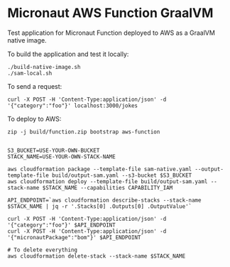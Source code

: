 # Micronaut AWS Function GraalVM

Test application for Micronaut Function deployed to AWS as a GraalVM native image.

To build the application and test it locally:

```
./build-native-image.sh
./sam-local.sh
```

To send a request:

```
curl -X POST -H 'Content-Type:application/json' -d '{"category":"foo"}' localhost:3000/jokes
```

To deploy to AWS:

```
zip -j build/function.zip bootstrap aws-function


S3_BUCKET=USE-YOUR-OWN-BUCKET
STACK_NAME=USE-YOUR-OWN-STACK-NAME

aws cloudformation package --template-file sam-native.yaml --output-template-file build/output-sam.yaml --s3-bucket $S3_BUCKET
aws cloudformation deploy --template-file build/output-sam.yaml --stack-name $STACK_NAME --capabilities CAPABILITY_IAM

API_ENDPOINT=`aws cloudformation describe-stacks --stack-name $STACK_NAME | jq -r '.Stacks[0] .Outputs[0] .OutputValue'`

curl -X POST -H 'Content-Type:application/json' -d '{"category":"foo"}' $API_ENDPOINT
curl -X POST -H 'Content-Type:application/json' -d '{"micronautPackage":"bom"}' $API_ENDPOINT

# To delete everything
aws cloudformation delete-stack --stack-name $STACK_NAME
```
